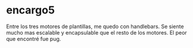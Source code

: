 # encargo5
Entre los tres motores de plantillas, me quedo con handlebars.
Se siente mucho mas escalable y encapsulable que el resto de los motores. 
El peor que encontré fue pug.
